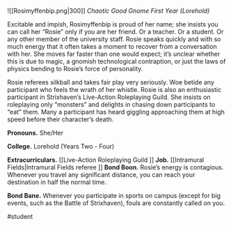 ![[Rosimyffenbip.png|300]]
*Chaotic Good Gnome First Year (Lorehold)*

Excitable and impish, Rosimyffenbip is proud of her name; she insists you can call her “Rosie” only if you are her friend. Or a teacher. Or a student. Or any other member of the university staff. Rosie speaks quickly and with so much energy that it often takes a moment to recover from a conversation with her. She moves far faster than one would expect; it’s unclear whether this is due to magic, a gnomish technological contraption, or just the laws of physics bending to Rosie’s force of personality. 

Rosie referees silkball and takes fair play very seriously. Woe betide any participant who feels the wrath of her whistle. Rosie is also an enthusiastic participant in Strixhaven’s Live-Action Roleplaying Guild. She insists on roleplaying only “monsters” and delights in chasing down participants to “eat” them. Many a participant has heard giggling approaching them at high speed before their character’s death.

**Pronouns.** She/Her

**College.** Lorehold (Years Two - Four)

**Extracurriculars.** [[Live-Action Roleplaying Guild ]]
**Job.** [[Intramural Fields|Intramural Fields referee ]]
**Bond Boon.** Rosie’s energy is contagious. Whenever you travel any significant distance, you can reach your destination in half the normal time. 

**Bond Bane.** Whenever you participate in sports on campus (except for big events, such as the Battle of Strixhaven), fouls are constantly called on you.

#student